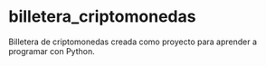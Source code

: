 # billetera_criptomonedas
Billetera de criptomonedas creada como proyecto para aprender a programar con Python.

